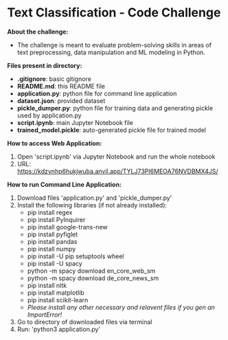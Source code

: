 # Text Classification - Code Challenge

**About the challenge:**
- The challenge is meant to evaluate problem-solving skills in areas of text preprocessing, data manipulation and ML modeling in Python.

**Files present in directory:**
- **.gitignore**: basic gitignore
- **README.md**: this README file
- **application.py**: python file for command line application
- **dataset.json**: provided dataset
- **pickle_dumper.py**: python file for training data and generating pickle used by application.py
- **script.ipynb**: main Jupyter Notebook file
- **trained_model.pickle**: auto-generated pickle file for trained model

**How to access Web Application:**
1. Open 'script.ipynb' via Jupyter Notebook and run the whole notebook
2. URL: https://kdzynhp6hukjwuba.anvil.app/TYLJ73PI6MEOA76NVDBMX4JS/

**How to run Command Line Application:**
1. Download files 'application.py' and 'pickle_dumper.py'
2. Install the following libraries (if not already installed):
	- pip install regex
	- pip install PyInquirer
	- pip install google-trans-new
	- pip install pyfiglet
	- pip install pandas
	- pip install numpy
	- pip install -U pip setuptools wheel
	- pip install -U spacy
	- python -m spacy download en_core_web_sm
	- python -m spacy download de_core_news_sm
	- pip install nltk
	- pip install matplotlib
	- pip install scikit-learn
	- *Please install any other necessary and relavent files if you gen an ImportError!*
3. Go to directory of downloaded files via terminal
4. Run: 'python3 application.py'